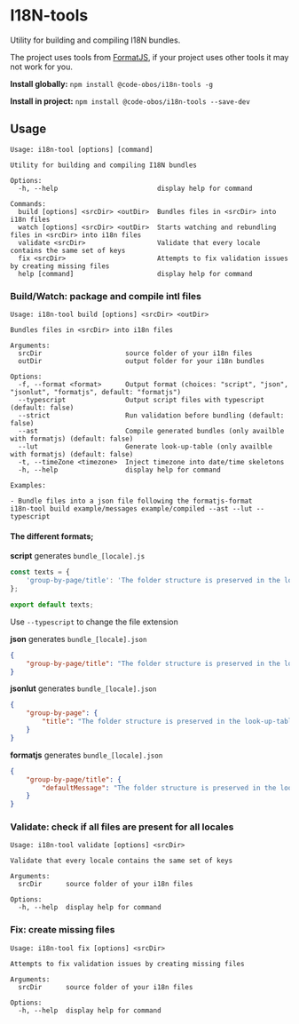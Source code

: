 # I18N-tools

Utility for building and compiling I18N bundles.

The project uses tools from [FormatJS](https://formatjs.io/), if your project uses other tools it may not work for you.

**Install globally:**
`npm install @code-obos/i18n-tools -g`

**Install in project:**
`npm install @code-obos/i18n-tools --save-dev`

## Usage

```shell
Usage: i18n-tool [options] [command]

Utility for building and compiling I18N bundles

Options:
  -h, --help                         display help for command

Commands:
  build [options] <srcDir> <outDir>  Bundles files in <srcDir> into i18n files
  watch [options] <srcDir> <outDir>  Starts watching and rebundling files in <srcDir> into i18n files
  validate <srcDir>                  Validate that every locale contains the same set of keys
  fix <srcDir>                       Attempts to fix validation issues by creating missing files
  help [command]                     display help for command
```

### Build/Watch: package and compile intl files

```shell
Usage: i18n-tool build [options] <srcDir> <outDir>

Bundles files in <srcDir> into i18n files

Arguments:
  srcDir                     source folder of your i18n files
  outDir                     output folder for your i18n bundles

Options:
  -f, --format <format>      Output format (choices: "script", "json", "jsonlut", "formatjs", default: "formatjs")
  --typescript               Output script files with typescript (default: false)
  --strict                   Run validation before bundling (default: false)
  --ast                      Compile generated bundles (only availble with formatjs) (default: false)
  --lut                      Generate look-up-table (only availble with formatjs) (default: false)
  -t, --timeZone <timezone>  Inject timezone into date/time skeletons
  -h, --help                 display help for command

Examples:

- Bundle files into a json file following the formatjs-format
i18n-tool build example/messages example/compiled --ast --lut --typescript
```

#### The different formats;

**script** generates `bundle_[locale].js`

```javascript
const texts = {
    'group-by-page/title': 'The folder structure is preserved in the look-up-table.',
};

export default texts;
```

Use `--typescript` to change the file extension

**json** generates `bundle_[locale].json`

```json
{
    "group-by-page/title": "The folder structure is preserved in the look-up-table."
}
```

**jsonlut** generates `bundle_[locale].json`

```json
{
    "group-by-page": {
        "title": "The folder structure is preserved in the look-up-table."
    }
}
```

**formatjs** generates `bundle_[locale].json`

```json
{
    "group-by-page/title": {
        "defaultMessage": "The folder structure is preserved in the look-up-table."
    }
}
```

### Validate: check if all files are present for all locales

```shell
Usage: i18n-tool validate [options] <srcDir>

Validate that every locale contains the same set of keys

Arguments:
  srcDir      source folder of your i18n files

Options:
  -h, --help  display help for command
```

### Fix: create missing files

```shell
Usage: i18n-tool fix [options] <srcDir>

Attempts to fix validation issues by creating missing files

Arguments:
  srcDir      source folder of your i18n files

Options:
  -h, --help  display help for command
```

